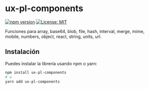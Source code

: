 # ux-pl-components

[![npm version](https://badge.fury.io/js/ux-pl-components.svg)](https://badge.fury.io/js/ux-pl-components)
[![License: MIT](https://img.shields.io/badge/License-MIT-yellow.svg)](https://opensource.org/licenses/MIT)

Funciones para array, base64, blob, file, hash, interval, merge, mime, mobile, numbers, object, react, string, units, url.

## Instalación

Puedes instalar la librería usando npm o yarn:

```bash
npm install ux-pl-components
# o
yarn add ux-pl-components
```
